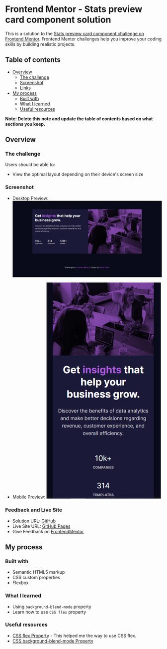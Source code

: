# Frontend Mentor - Stats preview card component solution

This is a solution to the [Stats preview card component challenge on Frontend Mentor](https://www.frontendmentor.io/challenges/stats-preview-card-component-8JqbgoU62). Frontend Mentor challenges help you improve your coding skills by building realistic projects. 

## Table of contents

- [Overview](#overview)
  - [The challenge](#the-challenge)
  - [Screenshot](#screenshot)
  - [Links](#links)
- [My process](#my-process)
  - [Built with](#built-with)
  - [What I learned](#what-i-learned)
  - [Useful resources](#useful-resources)

**Note: Delete this note and update the table of contents based on what sections you keep.**

## Overview

### The challenge

Users should be able to:

- View the optimal layout depending on their device's screen size

### Screenshot

- Desktop Preview:
![destop-preview](./screenshot/desktop-preview.png)

- Mobile Preview:
![mobile-preview](./screenshot/mobile-preview.png)


### Feedback and Live Site

- Solution URL: [GitHub](https://github.com/giaonnq1401/Stats-preview-card-component)
- Live Site URL: [GitHub Pages](https://giaonnq1401.github.io/Stats-preview-card-component/)
- Give Feedback on [FrontendMentor](https://your-live-site-url.com)

## My process

### Built with

- Semantic HTML5 markup
- CSS custom properties
- Flexbox

### What I learned

- Using `background-blend-mode` property
- Learn how to use `CSS flex` property

### Useful resources

- [CSS flex Property](https://www.w3schools.com/cssref/css3_pr_flex.asp) - This helped me the way to use CSS flex.
- [CSS background-blend-mode Property](https://www.w3schools.com/cssref/pr_background-blend-mode.asp)
